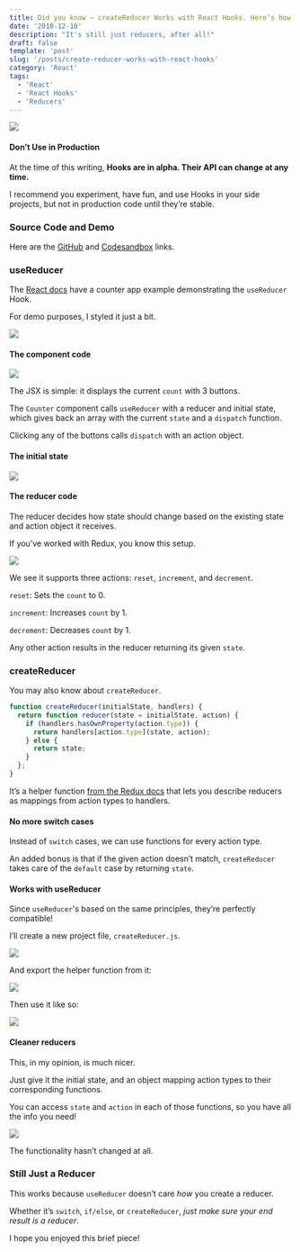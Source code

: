 ```yaml
---
title: Did you know — createReducer Works with React Hooks. Here’s how.
date: '2018-12-10'
description: "It's still just reducers, after all!"
draft: false
template: 'post'
slug: '/posts/create-reducer-works-with-react-hooks'
category: 'React'
tags:
  - 'React'
  - 'React Hooks'
  - 'Reducers'
---
```


![](https://cdn-images-1.medium.com/max/1600/1*RNCvaJoz27hcyN3WzHFwNg.jpeg)

#### Don’t Use in Production

At the time of this writing, **Hooks are in alpha. Their API can change at any time.**

I recommend you experiment, have fun, and use Hooks in your side projects, but not in production code until they’re stable.

### Source Code and Demo

Here are the [GitHub](https://github.com/yazeedb/react-createReducer-demo/) and [Codesandbox](https://codesandbox.io/s/github/yazeedb/react-createReducer-demo/tree/master/) links.

### useReducer

The [React docs](https://reactjs.org/docs/hooks-reference.html#usereducer) have a counter app example demonstrating the `useReducer` Hook.

For demo purposes, I styled it just a bit.

![](https://cdn-images-1.medium.com/max/1600/1*pe5b5CE-WaFteXtmzHIyHQ.gif)

#### The component code

![](https://cdn-images-1.medium.com/max/1600/1*vwqAHCV11OFG8lrjjz_05g.png)

The JSX is simple: it displays the current `count` with 3 buttons.

The `Counter` component calls `useReducer` with a reducer and initial state, which gives back an array with the current `state` and a `dispatch` function.

Clicking any of the buttons calls `dispatch` with an action object.

#### The initial state

![](https://cdn-images-1.medium.com/max/1600/1*CzA8Zc-Y2f4ATTQRV03w2w.png)

#### The reducer code

The reducer decides how state should change based on the existing state and action object it receives.

If you’ve worked with Redux, you know this setup.

![](https://cdn-images-1.medium.com/max/1600/1*WDNzQEnj2IqfDxhtmdSgpw.png)

We see it supports three actions: `reset`, `increment`, and `decrement`.

`reset`: Sets the `count` to 0.

`increment`: Increases `count` by 1.

`decrement`: Decreases `count` by 1.

Any other action results in the reducer returning its given `state`.

### createReducer

You may also know about `createReducer`.

```js
function createReducer(initialState, handlers) {
  return function reducer(state = initialState, action) {
    if (handlers.hasOwnProperty(action.type)) {
      return handlers[action.type](state, action);
    } else {
      return state;
    }
  };
}
```

It’s a helper function [from the Redux docs](https://redux.js.org/recipes/reducingboilerplate) that lets you describe reducers as mappings from action types to handlers.

#### No more switch cases

Instead of `switch` cases, we can use functions for every action type.

An added bonus is that if the given action doesn’t match, `createReducer` takes care of the `default` case by returning `state`.

#### Works with useReducer

Since `useReducer`'s based on the same principles, they’re perfectly compatible!

I’ll create a new project file, `createReducer.js`.

![](https://cdn-images-1.medium.com/max/1600/1*F6Mc6LYYEioMih5krutO2g.png)

And export the helper function from it:

![](https://cdn-images-1.medium.com/max/1600/1*VQY7hwr2irQeUtC2v546-g.png)

Then use it like so:

![](https://cdn-images-1.medium.com/max/1600/1*l2XXR2nNj-RHeU5TK8GnqA.png)

#### Cleaner reducers

This, in my opinion, is much nicer.

Just give it the initial state, and an object mapping action types to their corresponding functions.

You can access `state` and `action` in each of those functions, so you have all the info you need!

![](https://cdn-images-1.medium.com/max/1600/1*pe5b5CE-WaFteXtmzHIyHQ.gif)

The functionality hasn’t changed at all.

### Still Just a Reducer

This works because `useReducer` doesn’t care _how_ you create a reducer.

Whether it’s `switch`, `if/else`, or `createReducer`, _just make sure your end result is a reducer_.

I hope you enjoyed this brief piece!

